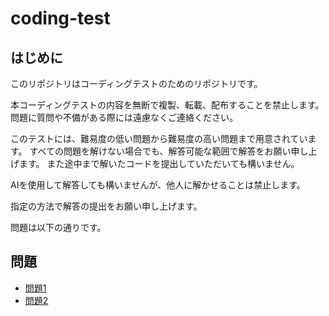 # coding-test

## はじめに

このリポジトリはコーディングテストのためのリポジトリです。

本コーディングテストの内容を無断で複製、転載、配布することを禁止します。
問題に質問や不備がある際には遠慮なくご連絡ください。

このテストには、難易度の低い問題から難易度の高い問題まで用意されています。
すべての問題を解けない場合でも、解答可能な範囲で解答をお願い申し上げます。
また途中まで解いたコードを提出していただいても構いません。

AIを使用して解答しても構いませんが、他人に解かせることは禁止します。

指定の方法で解答の提出をお願い申し上げます。

問題は以下の通りです。

## 問題

- [問題1](questions/Q1.md)
- [問題2](questions/Q2.md)
